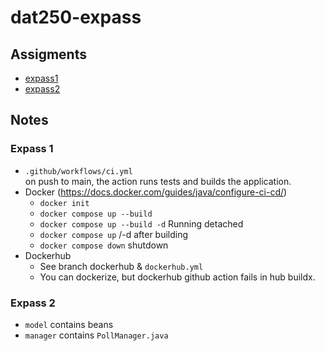 # dat250-expass
## Assigments
- [expass1](screenshots/expass1/Screenshot%202025-08-29%20172414.png)
- [expass2](dat250-expass2.md)
## Notes
### Expass 1
- `.github/workflows/ci.yml`  
on push to main, the action runs tests and builds the application.
- Docker (https://docs.docker.com/guides/java/configure-ci-cd/)
  - `docker init`
  - `docker compose up --build`
  - `docker compose up --build -d` Running detached
  - `docker compose up` /-d after building
  - `docker compose down` shutdown
- Dockerhub
  - See branch dockerhub & `dockerhub.yml`
  - You can dockerize, but dockerhub github action fails in hub buildx.
### Expass 2
- `model` contains beans
- `manager` contains `PollManager.java`